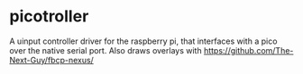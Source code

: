 # picotroller
A uinput controller driver for the raspberry pi, that interfaces with a pico over the native serial port. Also draws overlays with https://github.com/The-Next-Guy/fbcp-nexus/
